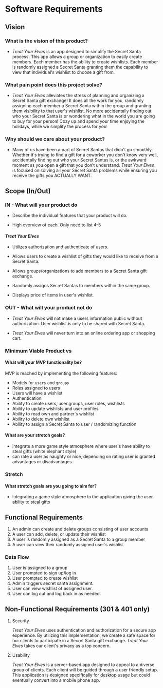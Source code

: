 # Software Requirements

## Vision

### What is the vision of this product?

- _Treat Your Elves_ is an app designed to simplify the Secret Santa process. This app allows a group or organization to easily create members. Each member has the ability to create wishlists. Each member is randomly assigned a Secret Santa granting them the capability to view that individual's wishlist to choose a gift from.  

### What pain point does this project solve?

- _Treat Your Elves_  alleviates the stress of planning and organizing a Secret Santa gift exchange! It does all the work for you, randomly assigning each member a Secret Santa within the group and granting them visibility to that user's wishlist. No more accidentally finding out who your Secret Santa is or wondering what in the world you are going to buy for your person! Cozy up and spend your time enjoying the holidays, while we simplify the process for you!  

### Why should we care about your product?

- Many of us have been a part of Secret Santas that didn't go smoothly. Whether it's trying to find a gift for a coworker you don't know very well, accidentally finding out who your Secret Santas is, or the awkward moment as you open a gift that you don't understand.  _Treat Your Elves_ is focused on solving all your Secret Santa problems while ensuring you receive the gifts you ACTUALLY WANT.

## Scope (In/Out)

### IN - What will your product do

- Describe the individual features that your product will do.

- High overview of each. Only need to list 4-5

#### _Treat Your Elves_

- Utilizes authorization and authenticate of users.

- Allows users to create a wishlist of gifts they would like to receive from a Secret Santa.

- Allows groups/organizations to add members to a Secret Santa gift exchange.

- Randomly assigns Secret Santas to members within the same group.

- Displays price of items in user's wishlist.


### OUT - What will your product not do

<!-- - These should be features that you will make very clear from the beginning that you will not do during development. These should be limited and very few. Pick your battles wisely. This should only be 1 or 2 things. Example: My website will never turn into an IOS or Android app. -->

- _Treat Your Elves_ will not make a users information public without authorization. User wishlist is only to be shared with Secret Santa.

- _Treat Your Elves_ will never turn into an online ordering app or shopping cart.

### Minimum Viable Product vs

#### What will your MVP functionality be?

MVP is reached by implementing the following features:

  - Models for `users` and `groups` 
  - Roles assigned to users
  - Users will have a wishlist
  - Authentication
  - Ability to create users, user groups, user roles, wishlists
  - Ability to update wishlists and user profiles
  - Ability to read own and partner's wishlist
  - Ability to delete own wishlist
  - Ability to assign a Secret Santa to user / randomizing function

#### What are your stretch goals?

- integrate a more game style atmosphere where user's have ability to steal gifts (white elephant style)
- can rate a user as naughty or nice, depending on rating user is granted advantages or disadvantages

### Stretch

#### What stretch goals are you going to aim for?

- integrating a game style atmosphere to the application giving the user ability to steal gifts

## Functional Requirements

1. An admin can create and delete groups consisting of user accounts
2. A user can add, delete, or update their wishlist
3. A user is randomly assigned as a Secret Santa to a group member
4. A user can view their randomly assigned user's wishlist

### Data Flow


1. User is assigned to a group
2. User prompted to sign up/log in
3. User prompted to create wishlist
4. Admin triggers secret santa assignment.
5. User can view wishlist of assigned user.
6. User can log out and log back in as needed.

## Non-Functional Requirements (301 & 401 only)


1. Security

   _Treat Your Elves_ uses authentication and authorization for a secure app experience. By utilizing this implementation, we create a safe space for our clients to participate in a Secret Santa gift exchange. _Treat Your Elves_ takes our client's privacy as a top concern.

2. Usability

   _Treat Your Elves_ is a server-based app designed to appeal to a diverse group of clients. Each client will be guided through a user friendly setup. This application is designed specifically for desktop usage but could eventually convert into a mobile phone app.
